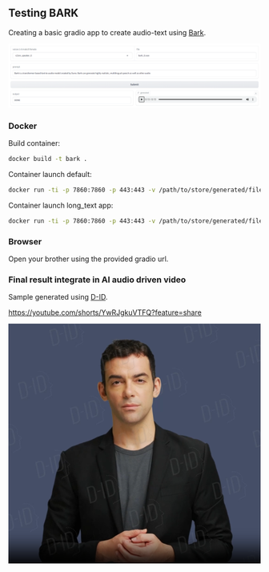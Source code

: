 ## Testing BARK

Creating a basic gradio app to create audio-text using [Bark](https://github.com/suno-ai/bark).

<img src="images/interface.png">

### Docker

Build container:

```bash
docker build -t bark .
```

Container launch default:

```bash
docker run -ti -p 7860:7860 -p 443:443 -v /path/to/store/generated/files/:/output --gpus all bark
```

Container launch long_text app:

```bash
docker run -ti -p 7860:7860 -p 443:443 -v /path/to/store/generated/files/:/output --gpus all  -e "LAUNCH_APP=app_long_text.py" bark
```

### Browser 

Open your brother using the provided gradio url.


### Final result integrate in AI audio driven video

Sample generated using [D-ID](https://d-id.com/).

https://youtube.com/shorts/YwRJgkuVTFQ?feature=share

<img src="images/video-preview.png">